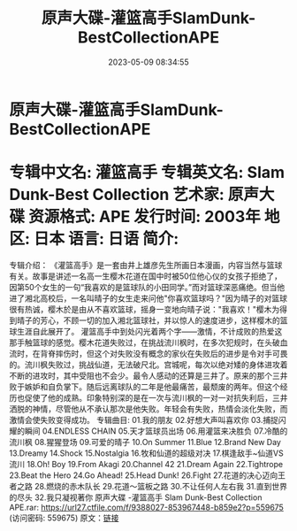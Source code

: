 ﻿---
title: 原声大碟-灌篮高手SlamDunk-BestCollectionAPE
date: 2023-05-09 08:34:55
categories: APE、FLAC、MP3
tags: 纯音雅乐
---
# 原声大碟-灌篮高手SlamDunk-BestCollectionAPE

专辑中文名: 灌篮高手
专辑英文名: Slam Dunk-Best Collection
艺术家: 原声大碟
资源格式: APE
发行时间: 2003年
地区: 日本
语言: 日语
简介:
=
专辑介绍：
《灌篮高手》是一套由井上雄彦先生所画日本漫画，内容当然与篮球有关。故事是讲述一名高一生樱木花道在国中时被50位他心仪的女孩子拒绝了，因第50个女生的一句“我喜欢的是篮球队的小田同学。”而对篮球深恶痛绝。但当他进了湘北高校后，一名叫晴子的女生走来问他\"你喜欢篮球吗？\"因为晴子的对篮球很有热诚，樱木於是由从不喜欢篮球，摇身一变地向晴子说：\"我喜欢！\"樱木为得到晴子的芳心，不顾一切的加入湘北篮球社，并以惊人的速度进步，这样樱木的篮球生涯自此展开了。
灌篮高手中到处闪光着两个字——激情，不计成败的热爱这那手触篮球的感觉。樱木花道失败过，在挑战流川枫时，在多次犯规时，在头破血流时，在背脊摔伤时，但这个对失败没有概念的家伙在失败后的进步是令对手可畏的。流川枫失败过，挑战仙道，无法破尺北。宫城呢，每次以绝对矮的身体进攻着不断的进攻时，其中受阻也不会少。最令人感动的还算是三井了。原来的那个三井败于嫉妒和自负掌下。随后远离球队的二年是他最痛苦，最颓废的两年。但这个经历也促使了他的成熟。印象特别深的是在一次与流川枫的一对一对抗失利后，三井洒脱的神情，尽管他从不承认那次是他失败。年轻会有失败，热情会淡化失败，而激情会使失败变得成功。
专辑曲目:
01.我的朋友
02.好想大声叫喜欢你
03.捕捉闪耀的瞬间
04.ENDLESS CHAIN
05.天才篮球员出场
06.用灌篮来决胜负
07.冷酷的流川枫
08.猩猩登场
09.可爱的晴子
10.On Summer
11.Blue
12.Brand New Day
13.Dreamy
14.Shock
15.Nostalgia
16.牧和仙道的超级对决
17.棋逢敌手~仙道VS流川
18.Oh! Boy
19.From Akagi
20.Channel 42
21.Dream Again
22.Tightrope
23.Beat the Hero
24.Go Ahead!
25.Head Dunk!
26.Fight
27.花道的决心迈向王者之路
28.燃烧的赤木队长
29.花道～篮板之路
30.不让任何人左右我
31.直到世界的尽头
32.我只凝视著你
原声大碟 -灌篮高手 Slam Dunk-Best Collection APE.rar: https://url27.ctfile.com/f/9388027-853967448-b859e2?p=559675
(访问密码: 559675)
原文：[链接](https://blog.sina.com.cn/s/blog_1647c7e76010311sw.html)
